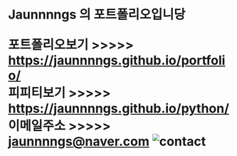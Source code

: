 <h1> Jaunnnngs 의 포트폴리오입니당
 
포트폴리오보기 >>>>> https://jaunnnngs.github.io/portfolio/ <br>
피피티보기 >>>>> https://jaunnnngs.github.io/python/
이메일주소 >>>>> jaunnnngs@naver.com
![contact](https://user-images.githubusercontent.com/81130206/132170113-59d3302d-5679-4317-91b5-9cf980f9f9a2.jpg)
